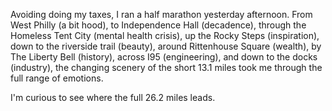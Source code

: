 Avoiding doing my taxes, I ran a half marathon yesterday afternoon. From West Philly (a bit hood), to Independence Hall (decadence), through the Homeless Tent City (mental health crisis), up the Rocky Steps (inspiration), down to the riverside trail (beauty), around Rittenhouse Square (wealth), by The Liberty Bell (history), across I95 (engineering), and down to the docks (industry), the changing scenery of the short 13.1 miles took me through the full range of emotions.

I'm curious to see where the full 26.2 miles leads.  
